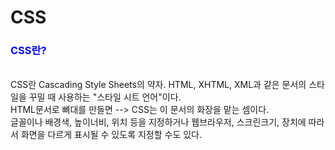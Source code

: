 # CSS

<h3><span style="color:blue";>CSS란?</span></h3><br>
CSS란 Cascading Style Sheets의 약자. HTML, XHTML, XML과 같은 문서의 스타일을 꾸밀 때 사용하는 "스타일 시트 언어"이다. <br>
HTML문서로 뼈대를 만들면 --> CSS는 이 문서의 화장을 맡는 셈이다.<br>
글꼴이나 배경색, 높이너비, 위치 등을 지정하거나 웹브라우저, 스크린크기, 장치에 따라서 화면을 다르게 표시될 수 있도록 지정할 수도 있다.

